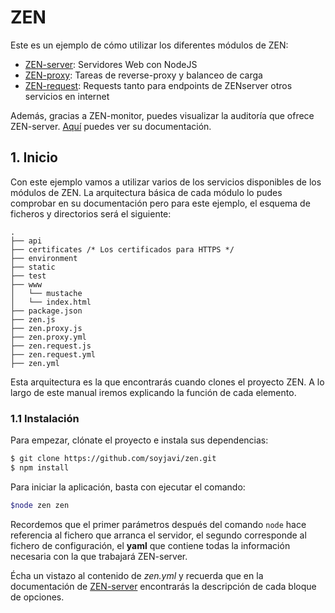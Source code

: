 ZEN
===

Este es un ejemplo de cómo utilizar los diferentes módulos de ZEN:

  - [ZEN-server](https://github.com/soyjavi/zen-server): Servidores Web con NodeJS
  - [ZEN-proxy](https://github.com/soyjavi/zen-proxy): Tareas de reverse-proxy y balanceo de carga
  - [ZEN-request](https://github.com/soyjavi/zen-request): Requests tanto para endpoints de ZENserver otros servicios en internet

Además, gracias a ZEN-monitor, puedes visualizar la auditoría que ofrece ZEN-server. [Aquí](https://github.com/soyjavi/zen-monitor/tree/master/documentation/ES) puedes ver su documentación.

## 1. Inicio

Con este ejemplo vamos a utilizar varios de los servicios disponibles de los módulos de ZEN. La arquitectura básica de cada módulo lo pudes comprobar en su documentación pero para este ejemplo, el esquema de ficheros y directorios será el siguiente:

```
.
├── api
├── certificates /* Los certificados para HTTPS */
├── environment
├── static
├── test
├── www
│   └── mustache
│   └── index.html
├── package.json
├── zen.js
├── zen.proxy.js
├── zen.proxy.yml
├── zen.request.js
├── zen.request.yml
├── zen.yml
```

Esta arquitectura es la que encontrarás cuando clones el proyecto ZEN. A lo largo de este manual iremos explicando la función de cada elemento.

### 1.1 Instalación

Para empezar, clónate el proyecto e instala sus dependencias:

```bash
$ git clone https://github.com/soyjavi/zen.git
$ npm install
```

Para iniciar la aplicación, basta con ejecutar el comando:

```bash
$node zen zen
```

Recordemos que el primer parámetros después del comando `node` hace referencia al fichero que arranca el servidor, el segundo corresponde al fichero de configuración, el **yaml** que contiene todas la información necesaria con la que trabajará ZEN-server.

Écha un vistazo al contenido de *zen.yml* y recuerda que en la documentación de [ZEN-server](https://github.com/soyjavi/zen-server/tree/master/documentation/ES) encontrarás la descripción de cada bloque de opciones.
